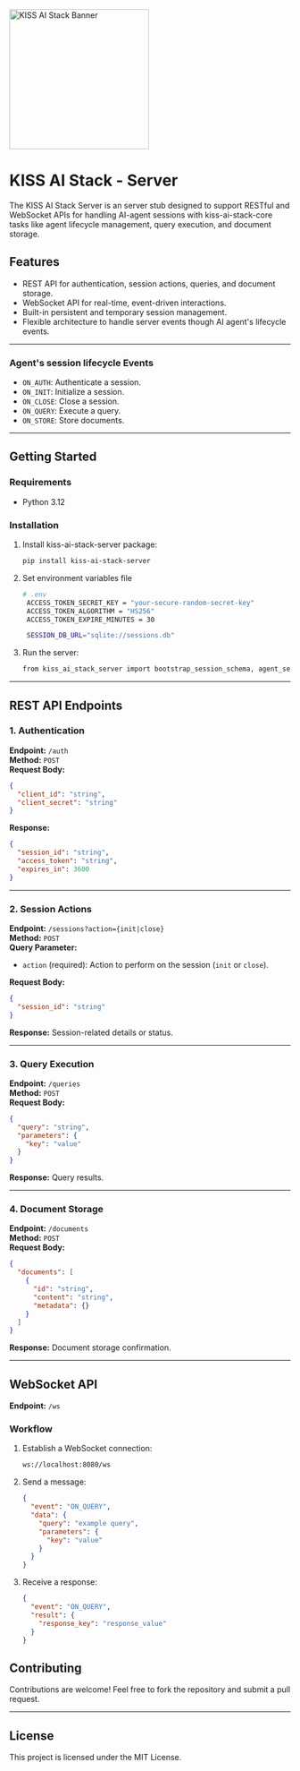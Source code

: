 <div style="text-align: left; margin-bottom: 20px;">
  <img src="https://kiss-ai-stack.github.io/kissaistack.svg" alt="KISS AI Stack Banner" style="max-width: auto; height: 250px">
</div>


# KISS AI Stack - Server

The KISS AI Stack Server is an server stub designed to support RESTful and WebSocket APIs for handling AI-agent sessions with kiss-ai-stack-core tasks like agent lifecycle management, query execution, and document storage.

## Features

- REST API for authentication, session actions, queries, and document storage.
- WebSocket API for real-time, event-driven interactions.
- Built-in persistent and temporary session management.
- Flexible architecture to handle server events though AI agent's lifecycle events.

---

### Agent's session lifecycle Events

- `ON_AUTH`: Authenticate a session.
- `ON_INIT`: Initialize a session.
- `ON_CLOSE`: Close a session.
- `ON_QUERY`: Execute a query.
- `ON_STORE`: Store documents.

---

## Getting Started

### Requirements

- Python 3.12

### Installation

1. Install kiss-ai-stack-server package:
   ```bash
   pip install kiss-ai-stack-server
   ```
2. Set environment variables file
   ```bash
   # .env
    ACCESS_TOKEN_SECRET_KEY = "your-secure-random-secret-key"
    ACCESS_TOKEN_ALGORITHM = "HS256"
    ACCESS_TOKEN_EXPIRE_MINUTES = 30

    SESSION_DB_URL="sqlite://sessions.db"
   ```

3. Run the server:
   ```bash
   from kiss_ai_stack_server import bootstrap_session_schema, agent_server
   
   
   ```

---

## REST API Endpoints

### 1. Authentication

**Endpoint:** `/auth`  
**Method:** `POST`  
**Request Body:**
```json
{
  "client_id": "string",
  "client_secret": "string"
}
```
**Response:**
```json
{
  "session_id": "string",
  "access_token": "string",
  "expires_in": 3600
}
```

---

### 2. Session Actions

**Endpoint:** `/sessions?action={init|close}`  
**Method:** `POST`  
**Query Parameter:**
- `action` (required): Action to perform on the session (`init` or `close`).

**Request Body:**
```json
{
  "session_id": "string"
}
```
**Response:** Session-related details or status.

---

### 3. Query Execution

**Endpoint:** `/queries`  
**Method:** `POST`  
**Request Body:**
```json
{
  "query": "string",
  "parameters": {
    "key": "value"
  }
}
```
**Response:** Query results.

---

### 4. Document Storage

**Endpoint:** `/documents`  
**Method:** `POST`  
**Request Body:**
```json
{
  "documents": [
    {
      "id": "string",
      "content": "string",
      "metadata": {}
    }
  ]
}
```
**Response:** Document storage confirmation.

---

## WebSocket API

**Endpoint:** `/ws`

### Workflow

1. Establish a WebSocket connection:
   ```bash
   ws://localhost:8080/ws
   ```

2. Send a message:
   ```json
   {
     "event": "ON_QUERY",
     "data": {
       "query": "example query",
       "parameters": {
         "key": "value"
       }
     }
   }
   ```

3. Receive a response:
   ```json
   {
     "event": "ON_QUERY",
     "result": {
       "response_key": "response_value"
     }
   }
   ```



## Contributing

Contributions are welcome! Feel free to fork the repository and submit a pull request.

---

## License

This project is licensed under the MIT License.
